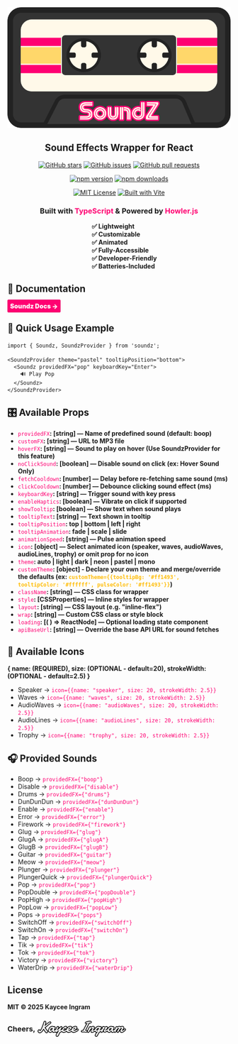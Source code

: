 <div align="center">
  <img height="auto" width="auto" src="https://raw.githubusercontent.com/kazewaze/assets-holder/main/soundz.svg" alt="Soundz" />
  <h2 style="font-weight: 700;">Sound Effects Wrapper for React</h2>
</div>

<div align="center">

  [![GitHub stars](https://img.shields.io/github/stars/kazewaze/soundz.svg?style=social)](https://github.com/kazewaze/soundz/stargazers)
  [![GitHub issues](https://img.shields.io/github/issues/kazewaze/soundz.svg)](https://github.com/kazewaze/soundz/issues)
  [![GitHub pull requests](https://img.shields.io/github/issues-pr/kazewaze/soundz.svg)](https://github.com/kazewaze/soundz/pulls)

  [![npm version](https://img.shields.io/npm/v/soundz.svg?style=flat&color=ff0072)](https://www.npmjs.com/package/soundz)
  [![npm downloads](https://img.shields.io/npm/dm/soundz.svg?style=flat&color=ff0072)](https://www.npmjs.com/package/soundz)

  [![MIT License](https://img.shields.io/badge/License-MIT-pink.svg?color=ff0072)](https://github.com/kazewaze/soundz/blob/main/LICENSE.md)
  [![Built with Vite](https://img.shields.io/badge/Built%20with%20Vite-646CFF.svg?logo=vite&logoColor=white&style=flat&color=ff0072)](https://vitejs.dev/)

  <h3 style="font-weight: 700;">Built with <a style="color: #ff0072; text-decoration: none;" href="https://www.typescriptlang.org">TypeScript</a> & Powered by <a style="color: #ff0072; text-decoration: none;" href="https://howlerjs.com">Howler.js</a></h3>

  <ul style="display: flex; flex-direction: column; justify-content: center; align-items: center; list-style-type: none;">
    <div style="display: flex; flex-direction: column; align-items: flex-start;">
      <li style="font-weight: 700;">✅ Lightweight</li>
      <li style="font-weight: 700;">✅ Customizable</li>
      <li style="font-weight: 700;">✅ Animated</li>
      <li style="font-weight: 700;">✅ Fully-Accessible</li>
      <li style="font-weight: 700;">✅ Developer-Friendly</li>
      <li style="font-weight: 700;">✅ Batteries-Included</li>
    </div>
  </ul>

</div>

## 📖 Documentation

<a style="padding: 5px; border: 1.5px solid #e70067; border-radius: 3px; font-weight: 900; text-decoration: none; color: #ffffff; background-color: #ff0072; cursor: pointer;" href="https://soundzjs.vercel.app/docs">
  Soundz Docs →
</a>

## 🚀 Quick Usage Example

```tsx
import { Soundz, SoundzProvider } from 'soundz';

<SoundzProvider theme="pastel" tooltipPosition="bottom">
  <Soundz providedFX="pop" keyboardKey="Enter">
    🔊 Play Pop
  </Soundz>
</SoundzProvider>
```

## 🎛 Available Props

- <code style="color: #ff0072;">providedFX</code><strong>: [string] — Name of predefined sound (default: boop)</strong>
- <code style="color: #ff0072;">customFX</code><strong>: [string] — URL to MP3 file</strong>
- <code style="color: #ff0072;">hoverFX</code><strong>: [string] — Sound to play on hover (Use SoundzProvider for this feature)</strong>
- <code style="color: #ff0072;">noClickSound</code><strong>: [boolean] — Disable sound on click (ex: Hover Sound Only)</strong>
- <code style="color: #ff0072;">fetchCooldown</code><strong>: [number] — Delay before re-fetching same sound (ms)</strong>
- <code style="color: #ff0072;">clickCooldown</code><strong>: [number] — Debounce clicking sound effect (ms)</strong>
- <code style="color: #ff0072;">keyboardKey</code><strong>: [string] — Trigger sound with key press</strong>
- <code style="color: #ff0072;">enableHaptics</code><strong>: [boolean] — Vibrate on click if supported</strong>
- <code style="color: #ff0072;">showTooltip</code><strong>: [boolean] — Show text when sound plays</strong>
- <code style="color: #ff0072;">tooltipText</code><strong>: [string] — Text shown in tooltip</strong>
- <code style="color: #ff0072;">tooltipPosition</code><strong>: top | bottom | left | right</strong>
- <code style="color: #ff0072;">tooltipAnimation</code><strong>: fade | scale | slide</strong>
- <code style="color: #ff0072;">animationSpeed</code><strong>: [string] — Pulse animation speed</strong>
- <code style="color: #ff0072;">icon</code><strong>: [object] — Select animated icon (speaker, waves, audioWaves, audioLines, trophy) or omit prop for no icon</strong>
- <code style="color: #ff0072;">theme</code><strong>: auto | light | dark | neon | pastel | mono</strong>
- <code style="color: #ff0072;">customTheme</code><strong>: [object] - Declare your own theme and merge/override the defaults (ex: <code style="color: #ffbd0a;">customTheme={{tooltipBg: '#ff1493', tooltipColor: '#ffffff', pulseColor: '#ff1493'}}</code>)</strong>
- <code style="color: #ff0072;">className</code><strong>: [string] — CSS class for wrapper</strong>
- <code style="color: #ff0072;">style</code><strong>: [CSSProperties] — Inline styles for wrapper</strong>
- <code style="color: #ff0072;">layout</code><strong>: [string] — CSS layout (e.g. "inline-flex")</strong>
- <code style="color: #ff0072;">wrap</code><strong>: [string] — Custom CSS class or style block</strong>
- <code style="color: #ff0072;">loading</code><strong>: [( ) => ReactNode] — Optional loading state component</strong>
- <code style="color: #ff0072;">apiBaseUrl</code><strong>: [string] — Override the base API URL for sound fetches</strong>

## 💯 Available Icons
__{ name: (REQUIRED), size: (OPTIONAL - default=20), strokeWidth: (OPTIONAL - default=2.5) }__

<ul className={styles.list}>
  <li>Speaker → <code style="color: #ff0072;">icon={{name: "speaker", size: 20, strokeWidth: 2.5}}</code></li>
  <li>Waves → <code style="color: #ff0072;">icon={{name: "waves", size: 20, strokeWidth: 2.5}}</code></li>
  <li>AudioWaves → <code style="color: #ff0072;">icon={{name: "audioWaves", size: 20, strokeWidth: 2.5}}</code></li>
  <li>AudioLines → <code style="color: #ff0072;">icon={{name: "audioLines", size: 20, strokeWidth: 2.5}}</code></li>
  <li>Trophy → <code style="color: #ff0072;">icon={{name: "trophy", size: 20, strokeWidth: 2.5}}</code></li>
</ul>

## 🎧 Provided Sounds

<ul className={styles.list}>
  <li>Boop → <code style="color: #ff0072;">providedFX={"boop"}</code></li>
  <li>Disable → <code style="color: #ff0072;">providedFX={"disable"}</code></li>
  <li>Drums → <code style="color: #ff0072;">providedFX={"drums"}</code></li>
  <li>DunDunDun → <code style="color: #ff0072;">providedFX={"dunDunDun"}</code></li>
  <li>Enable → <code style="color: #ff0072;">providedFX={"enable"}</code></li>
  <li>Error → <code style="color: #ff0072;">providedFX={"error"}</code></li>
  <li>Firework → <code style="color: #ff0072;">providedFX={"firework"}</code></li>
  <li>Glug → <code style="color: #ff0072;">providedFX={"glug"}</code></li>
  <li>GlugA → <code style="color: #ff0072;">providedFX={"glugA"}</code></li>
  <li>GlugB → <code style="color: #ff0072;">providedFX={"glugB"}</code></li>
  <li>Guitar → <code style="color: #ff0072;">providedFX={"guitar"}</code></li>
  <li>Meow → <code style="color: #ff0072;">providedFX={"meow"}</code></li>
  <li>Plunger → <code style="color: #ff0072;">providedFX={"plunger"}</code></li>
  <li>PlungerQuick → <code style="color: #ff0072;">providedFX={"plungerQuick"}</code></li>
  <li>Pop → <code style="color: #ff0072;">providedFX={"pop"}</code></li>
  <li>PopDouble → <code style="color: #ff0072;">providedFX={"popDouble"}</code></li>
  <li>PopHigh → <code style="color: #ff0072;">providedFX={"popHigh"}</code></li>
  <li>PopLow → <code style="color: #ff0072;">providedFX={"popLow"}</code></li>
  <li>Pops → <code style="color: #ff0072;">providedFX={"pops"}</code></li>
  <li>SwitchOff → <code style="color: #ff0072;">providedFX={"switchOff"}</code></li>
  <li>SwitchOn → <code style="color: #ff0072;">providedFX={"switchOn"}</code></li>
  <li>Tap → <code style="color: #ff0072;">providedFX={"tap"}</code></li>
  <li>Tik → <code style="color: #ff0072;">providedFX={"tik"}</code></li>
  <li>Tok → <code style="color: #ff0072;">providedFX={"tok"}</code></li>
  <li>Victory → <code style="color: #ff0072;">providedFX={"victory"}</code></li>
  <li>WaterDrip → <code style="color: #ff0072;">providedFX={"waterDrip"}</code></li>
</ul>

## License

__MIT © 2025 Kaycee Ingram__

<h3 style="display: flex; align-items: center; gap: 5px;">
  Cheers,
  <img
    height="auto"
    width="200px"
    src="https://raw.githubusercontent.com/kazewaze/assets-holder/main/kaycee.svg"
    alt="Kaycee Ingram" />
</h3>